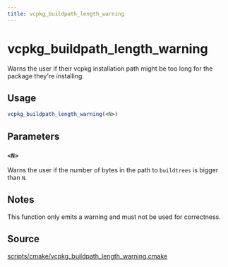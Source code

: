 ```yaml
---
title: vcpkg_buildpath_length_warning
---
```


# vcpkg_buildpath_length_warning

Warns the user if their vcpkg installation path might be too long for the package they're installing.

## Usage

```cmake
vcpkg_buildpath_length_warning(<N>)
```

## Parameters

### `<N>`

Warns the user if the number of bytes in the path to `buildtrees` is bigger than `N`.

## Notes

This function only emits a warning and must not be used for correctness.

## Source

[scripts/cmake/vcpkg\_buildpath\_length\_warning.cmake](https://github.com/Microsoft/vcpkg/blob/master/scripts/cmake/vcpkg_buildpath_length_warning.cmake)

